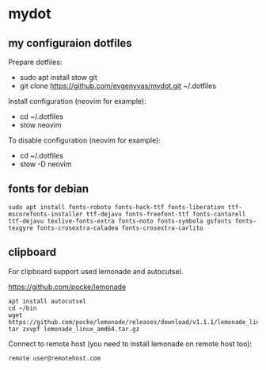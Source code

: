 mydot
=====

my configuraion dotfiles
------------------------

Prepare dotfiles:
- sudo apt install stow git
- git clone https://github.com/evgenyvas/mydot.git ~/.dotfiles

Install configuration (neovim for example):
- cd ~/.dotfiles
- stow neovim

To disable configuration (neovim for example):
- cd ~/.dotfiles
- stow -D neovim

fonts for debian
------------------

```
sudo apt install fonts-roboto fonts-hack-ttf fonts-liberation ttf-mscorefonts-installer ttf-dejavu fonts-freefont-ttf fonts-cantarell ttf-dejavu texlive-fonts-extra fonts-noto fonts-symbola gsfonts fonts-texgyre fonts-crosextra-caladea fonts-crosextra-carlito
```

clipboard
------------------

For clipboard support used lemonade and autocutsel.

https://github.com/pocke/lemonade

```
apt install autocutsel
cd ~/bin
wget https://github.com/pocke/lemonade/releases/download/v1.1.1/lemonade_linux_amd64.tar.gz
tar zxvpf lemonade_linux_amd64.tar.gz
```

Connect to remote host (you need to install lemonade on remote host too):

```
remote user@remotehost.com
```
